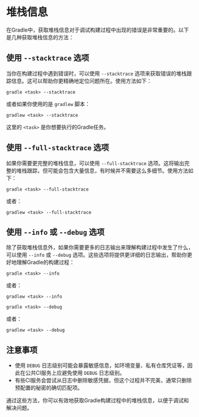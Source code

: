 # 堆栈信息

在Gradle中，获取堆栈信息对于调试构建过程中出现的错误是非常重要的。以下是几种获取堆栈信息的方法：

## 使用 `--stacktrace` 选项

当你在构建过程中遇到错误时，可以使用 `--stacktrace` 选项来获取错误的堆栈跟踪信息。这可以帮助你更精确地定位问题所在。使用方法如下：

```shell
gradle <task> --stacktrace
```

或者如果你使用的是 `gradlew` 脚本：

```shell
gradlew <task> --stacktrace
```

这里的 `<task>` 是你想要执行的Gradle任务。

## 使用 `--full-stacktrace` 选项

如果你需要更完整的堆栈信息，可以使用 `--full-stacktrace` 选项。这将输出完整的堆栈跟踪，但可能会包含大量信息，有时候并不需要这么多细节。使用方法如下：

```shell
gradle <task> --full-stacktrace
```

或者：

```shell
gradlew <task> --full-stacktrace
```

## 使用 `--info` 或 `--debug` 选项

除了获取堆栈信息外，如果你需要更多的日志输出来理解构建过程中发生了什么，可以使用 `--info` 或 `--debug` 选项。这些选项将提供更详细的日志输出，帮助你更好地理解Gradle的构建过程：

```shell
gradle <task> --info
```

或者：

```shell
gradlew <task> --info
```

```shell
gradle <task> --debug
```

或者：

```shell
gradlew <task> --debug
```

## 注意事项

- 使用 `DEBUG` 日志级别可能会暴露敏感信息，如环境变量、私有仓库凭证等，因此在公共CI服务上应避免使用 `DEBUG` 日志级别。
- 有些CI服务会尝试从日志中删除敏感凭据，但这个过程并不完美，通常只删除预配置的秘密的确切匹配项。

通过这些方法，你可以有效地获取Gradle构建过程中的堆栈信息，以便于调试和解决问题。
